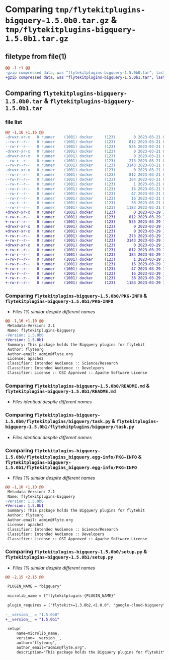 # Comparing `tmp/flytekitplugins-bigquery-1.5.0b0.tar.gz` & `tmp/flytekitplugins-bigquery-1.5.0b1.tar.gz`

## filetype from file(1)

```diff
@@ -1 +1 @@
-gzip compressed data, was "flytekitplugins-bigquery-1.5.0b0.tar", last modified: Tue Mar 21 00:09:47 2023, max compression
+gzip compressed data, was "flytekitplugins-bigquery-1.5.0b1.tar", last modified: Wed Mar 29 18:58:36 2023, max compression
```

## Comparing `flytekitplugins-bigquery-1.5.0b0.tar` & `flytekitplugins-bigquery-1.5.0b1.tar`

### file list

```diff
@@ -1,16 +1,16 @@
-drwxr-xr-x   0 runner    (1001) docker     (123)        0 2023-03-21 00:09:47.448331 flytekitplugins-bigquery-1.5.0b0/
--rw-r--r--   0 runner    (1001) docker     (123)      812 2023-03-21 00:09:47.448331 flytekitplugins-bigquery-1.5.0b0/PKG-INFO
--rw-r--r--   0 runner    (1001) docker     (123)      535 2023-03-21 00:09:29.000000 flytekitplugins-bigquery-1.5.0b0/README.md
-drwxr-xr-x   0 runner    (1001) docker     (123)        0 2023-03-21 00:09:47.444331 flytekitplugins-bigquery-1.5.0b0/flytekitplugins/
-drwxr-xr-x   0 runner    (1001) docker     (123)        0 2023-03-21 00:09:47.444331 flytekitplugins-bigquery-1.5.0b0/flytekitplugins/bigquery/
--rw-r--r--   0 runner    (1001) docker     (123)      273 2023-03-21 00:09:29.000000 flytekitplugins-bigquery-1.5.0b0/flytekitplugins/bigquery/__init__.py
--rw-r--r--   0 runner    (1001) docker     (123)     3143 2023-03-21 00:09:29.000000 flytekitplugins-bigquery-1.5.0b0/flytekitplugins/bigquery/task.py
-drwxr-xr-x   0 runner    (1001) docker     (123)        0 2023-03-21 00:09:47.444331 flytekitplugins-bigquery-1.5.0b0/flytekitplugins_bigquery.egg-info/
--rw-r--r--   0 runner    (1001) docker     (123)      812 2023-03-21 00:09:47.000000 flytekitplugins-bigquery-1.5.0b0/flytekitplugins_bigquery.egg-info/PKG-INFO
--rw-r--r--   0 runner    (1001) docker     (123)      384 2023-03-21 00:09:47.000000 flytekitplugins-bigquery-1.5.0b0/flytekitplugins_bigquery.egg-info/SOURCES.txt
--rw-r--r--   0 runner    (1001) docker     (123)        1 2023-03-21 00:09:47.000000 flytekitplugins-bigquery-1.5.0b0/flytekitplugins_bigquery.egg-info/dependency_links.txt
--rw-r--r--   0 runner    (1001) docker     (123)       16 2023-03-21 00:09:47.000000 flytekitplugins-bigquery-1.5.0b0/flytekitplugins_bigquery.egg-info/namespace_packages.txt
--rw-r--r--   0 runner    (1001) docker     (123)       47 2023-03-21 00:09:47.000000 flytekitplugins-bigquery-1.5.0b0/flytekitplugins_bigquery.egg-info/requires.txt
--rw-r--r--   0 runner    (1001) docker     (123)       16 2023-03-21 00:09:47.000000 flytekitplugins-bigquery-1.5.0b0/flytekitplugins_bigquery.egg-info/top_level.txt
--rw-r--r--   0 runner    (1001) docker     (123)       38 2023-03-21 00:09:47.448331 flytekitplugins-bigquery-1.5.0b0/setup.cfg
--rw-r--r--   0 runner    (1001) docker     (123)     1183 2023-03-21 00:09:45.000000 flytekitplugins-bigquery-1.5.0b0/setup.py
+drwxr-xr-x   0 runner    (1001) docker     (123)        0 2023-03-29 18:58:36.336247 flytekitplugins-bigquery-1.5.0b1/
+-rw-r--r--   0 runner    (1001) docker     (123)      812 2023-03-29 18:58:36.336247 flytekitplugins-bigquery-1.5.0b1/PKG-INFO
+-rw-r--r--   0 runner    (1001) docker     (123)      535 2023-03-29 18:58:20.000000 flytekitplugins-bigquery-1.5.0b1/README.md
+drwxr-xr-x   0 runner    (1001) docker     (123)        0 2023-03-29 18:58:36.332246 flytekitplugins-bigquery-1.5.0b1/flytekitplugins/
+drwxr-xr-x   0 runner    (1001) docker     (123)        0 2023-03-29 18:58:36.332246 flytekitplugins-bigquery-1.5.0b1/flytekitplugins/bigquery/
+-rw-r--r--   0 runner    (1001) docker     (123)      273 2023-03-29 18:58:20.000000 flytekitplugins-bigquery-1.5.0b1/flytekitplugins/bigquery/__init__.py
+-rw-r--r--   0 runner    (1001) docker     (123)     3143 2023-03-29 18:58:20.000000 flytekitplugins-bigquery-1.5.0b1/flytekitplugins/bigquery/task.py
+drwxr-xr-x   0 runner    (1001) docker     (123)        0 2023-03-29 18:58:36.336247 flytekitplugins-bigquery-1.5.0b1/flytekitplugins_bigquery.egg-info/
+-rw-r--r--   0 runner    (1001) docker     (123)      812 2023-03-29 18:58:36.000000 flytekitplugins-bigquery-1.5.0b1/flytekitplugins_bigquery.egg-info/PKG-INFO
+-rw-r--r--   0 runner    (1001) docker     (123)      384 2023-03-29 18:58:36.000000 flytekitplugins-bigquery-1.5.0b1/flytekitplugins_bigquery.egg-info/SOURCES.txt
+-rw-r--r--   0 runner    (1001) docker     (123)        1 2023-03-29 18:58:36.000000 flytekitplugins-bigquery-1.5.0b1/flytekitplugins_bigquery.egg-info/dependency_links.txt
+-rw-r--r--   0 runner    (1001) docker     (123)       16 2023-03-29 18:58:36.000000 flytekitplugins-bigquery-1.5.0b1/flytekitplugins_bigquery.egg-info/namespace_packages.txt
+-rw-r--r--   0 runner    (1001) docker     (123)       47 2023-03-29 18:58:36.000000 flytekitplugins-bigquery-1.5.0b1/flytekitplugins_bigquery.egg-info/requires.txt
+-rw-r--r--   0 runner    (1001) docker     (123)       16 2023-03-29 18:58:36.000000 flytekitplugins-bigquery-1.5.0b1/flytekitplugins_bigquery.egg-info/top_level.txt
+-rw-r--r--   0 runner    (1001) docker     (123)       38 2023-03-29 18:58:36.336247 flytekitplugins-bigquery-1.5.0b1/setup.cfg
+-rw-r--r--   0 runner    (1001) docker     (123)     1183 2023-03-29 18:58:34.000000 flytekitplugins-bigquery-1.5.0b1/setup.py
```

### Comparing `flytekitplugins-bigquery-1.5.0b0/PKG-INFO` & `flytekitplugins-bigquery-1.5.0b1/PKG-INFO`

 * *Files 1% similar despite different names*

```diff
@@ -1,10 +1,10 @@
 Metadata-Version: 2.1
 Name: flytekitplugins-bigquery
-Version: 1.5.0b0
+Version: 1.5.0b1
 Summary: This package holds the Bigquery plugins for flytekit
 Author: flyteorg
 Author-email: admin@flyte.org
 License: apache2
 Classifier: Intended Audience :: Science/Research
 Classifier: Intended Audience :: Developers
 Classifier: License :: OSI Approved :: Apache Software License
```

### Comparing `flytekitplugins-bigquery-1.5.0b0/README.md` & `flytekitplugins-bigquery-1.5.0b1/README.md`

 * *Files identical despite different names*

### Comparing `flytekitplugins-bigquery-1.5.0b0/flytekitplugins/bigquery/task.py` & `flytekitplugins-bigquery-1.5.0b1/flytekitplugins/bigquery/task.py`

 * *Files identical despite different names*

### Comparing `flytekitplugins-bigquery-1.5.0b0/flytekitplugins_bigquery.egg-info/PKG-INFO` & `flytekitplugins-bigquery-1.5.0b1/flytekitplugins_bigquery.egg-info/PKG-INFO`

 * *Files 1% similar despite different names*

```diff
@@ -1,10 +1,10 @@
 Metadata-Version: 2.1
 Name: flytekitplugins-bigquery
-Version: 1.5.0b0
+Version: 1.5.0b1
 Summary: This package holds the Bigquery plugins for flytekit
 Author: flyteorg
 Author-email: admin@flyte.org
 License: apache2
 Classifier: Intended Audience :: Science/Research
 Classifier: Intended Audience :: Developers
 Classifier: License :: OSI Approved :: Apache Software License
```

### Comparing `flytekitplugins-bigquery-1.5.0b0/setup.py` & `flytekitplugins-bigquery-1.5.0b1/setup.py`

 * *Files 1% similar despite different names*

```diff
@@ -2,15 +2,15 @@
 
 PLUGIN_NAME = "bigquery"
 
 microlib_name = f"flytekitplugins-{PLUGIN_NAME}"
 
 plugin_requires = ["flytekit>=1.3.0b2,<2.0.0", "google-cloud-bigquery"]
 
-__version__ = "1.5.0b0"
+__version__ = "1.5.0b1"
 
 setup(
     name=microlib_name,
     version=__version__,
     author="flyteorg",
     author_email="admin@flyte.org",
     description="This package holds the Bigquery plugins for flytekit",
```

